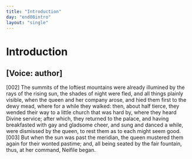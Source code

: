 ```yaml
---
title: "Introduction"
day: "end08intro"
layout: "single"
---
```

<div id="d08intro" type="introduction" who="author">
 <h1>
  Introduction
 </h1>
 <p>
  <h2>
   [Voice: author]
  </h2>
 </p>
 <p>
  <a name="p08980002">
   [002]
  </a>
  The
  summits of the loftiest mountains were already illumined by
 the rays of the rising sun, the shades of night were fled, and all things
 plainly visible, when the queen and her company arose, and hied
 them first to the dewy mead, where for a while they walked: then,
 about half tierce, they wended their way to a little church that
 was hard by, where they heard Divine service; after which, they
 returned to the palace, and having breakfasted with gay and gladsome
 cheer, and sung and danced a while, were dismissed by the
	queen, to rest them as to each might seem good.
  <a name="p08980003">
   [003]
  </a>
  But when the sun
 was past the meridian, the queen mustered them again for their
 wonted pastime; and, all being seated by the fair fountain, thus, at
 her command, Neifile began.
 </p>
</div>
